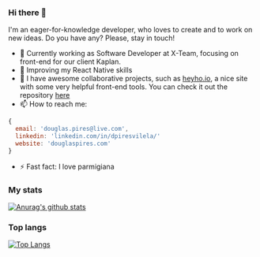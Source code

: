 ### Hi there 👋

I'm an eager-for-knowledge developer, who loves to create and to work on new ideas. Do you have any? Please, stay in touch!

- 🔭 Currently working as Software Developer at X-Team, focusing on front-end for our client Kaplan.
- 🌱 Improving my React Native skills
- 👯 I have awesome collaborative projects, such as [heyho.io](https://heyho.io), a nice site with some very helpful front-end tools. You can check it out the repository [here](https://github.com/heyhoio/heyho)
- 📫 How to reach me:
```javascript
{
  email: 'douglas.pires@live.com',
  linkedin: 'linkedin.com/in/dpiresvilela/'
  website: 'douglaspires.com'
}
```
- ⚡ Fast fact: I love parmigiana

### My stats

[![Anurag's github stats](https://github-readme-stats.vercel.app/api?username=douglas-pires&show_icons=true&theme=radical)](https://github.com/douglas-pires)

### Top langs

[![Top Langs](https://github-readme-stats.vercel.app/api/top-langs/?username=douglas-pires)](https://github.com/douglas-pires)
